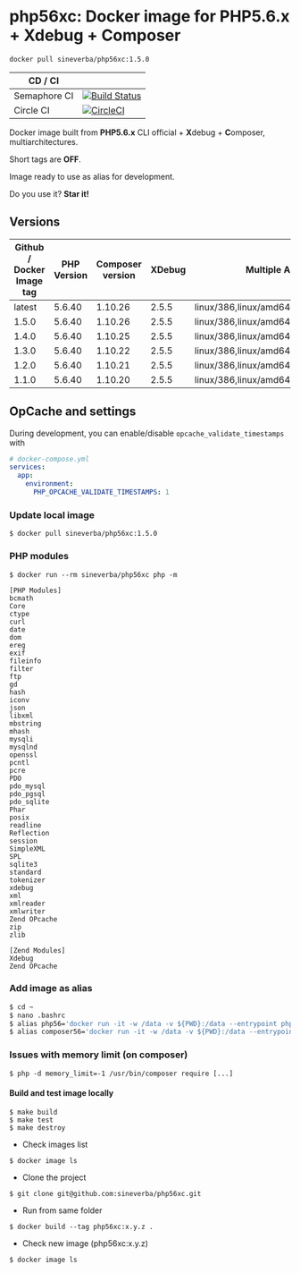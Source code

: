 php56xc: Docker image for PHP5.6.x + Xdebug + Composer
======================================================

`docker pull sineverba/php56xc:1.5.0`


| CD / CI   |           |
| --------- | --------- |
| Semaphore CI | [![Build Status](https://sineverba.semaphoreci.com/badges/php56xc/branches/master.svg)](https://sineverba.semaphoreci.com/projects/php56xc) |
| Circle CI | [![CircleCI](https://circleci.com/gh/sineverba/php56xc.svg?style=svg)](https://circleci.com/gh/sineverba/php56xc) |


Docker image built from **PHP5.6.x** CLI official + **X**debug + **C**omposer, multiarchitectures.

Short tags are __OFF__.

Image ready to use as alias for development.

Do you use it? **Star it!**


## Versions

| Github / Docker Image tag | PHP Version | Composer version | XDebug | Multiple Architectures ? |
| ------------------------- | ----------- | ---------------- | ------ | ------------------------ |
| latest | 5.6.40 | 1.10.26 | 2.5.5 | linux/386,linux/amd64,linux/arm/v6,linux/arm/v7 |
| 1.5.0 | 5.6.40 | 1.10.26 | 2.5.5 | linux/386,linux/amd64,linux/arm/v6,linux/arm/v7 |
| 1.4.0 | 5.6.40 | 1.10.25 | 2.5.5 | linux/386,linux/amd64,linux/arm/v6,linux/arm/v7 |
| 1.3.0 | 5.6.40 | 1.10.22 | 2.5.5 | linux/386,linux/amd64,linux/arm/v6,linux/arm/v7 |
| 1.2.0 | 5.6.40 | 1.10.21 | 2.5.5 | linux/386,linux/amd64,linux/arm/v6,linux/arm/v7 |
| 1.1.0 | 5.6.40 | 1.10.20 | 2.5.5 | linux/386,linux/amd64,linux/arm/v6,linux/arm/v7 |


## OpCache and settings

During development, you can enable/disable `opcache_validate_timestamps` with

```yaml
# docker-compose.yml
services:
  app:
    environment:
      PHP_OPCACHE_VALIDATE_TIMESTAMPS: 1
```

### Update local image

`$ docker pull sineverba/php56xc:1.5.0`


### PHP modules

`$ docker run --rm sineverba/php56xc php -m`

```shell
[PHP Modules]
bcmath
Core
ctype
curl
date
dom
ereg
exif
fileinfo
filter
ftp
gd
hash
iconv
json
libxml
mbstring
mhash
mysqli
mysqlnd
openssl
pcntl
pcre
PDO
pdo_mysql
pdo_pgsql
pdo_sqlite
Phar
posix
readline
Reflection
session
SimpleXML
SPL
sqlite3
standard
tokenizer
xdebug
xml
xmlreader
xmlwriter
Zend OPcache
zip
zlib

[Zend Modules]
Xdebug
Zend OPcache
```

### Add image as alias

``` bash
$ cd ~
$ nano .bashrc
$ alias php56='docker run -it -w /data -v ${PWD}:/data --entrypoint php --rm sineverba/php56xc:latest'
$ alias composer56='docker run -it -w /data -v ${PWD}:/data --entrypoint "/usr/bin/composer" --rm sineverba/php56xc:latest'
```

### Issues with memory limit (on composer)

`$ php -d memory_limit=-1 /usr/bin/composer require [...]`

#### Build and test image locally

```shell
$ make build
$ make test
$ make destroy
```

+ Check images list

`$ docker image ls`

+ Clone the project

`$ git clone git@github.com:sineverba/php56xc.git`

+ Run from same folder

`$ docker build --tag php56xc:x.y.z .`

+ Check new image (php56xc:x.y.z)

`$ docker image ls`